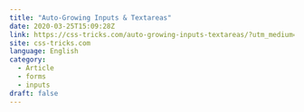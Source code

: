 ```yaml
---
title: "Auto-Growing Inputs & Textareas"
date: 2020-03-25T15:09:28Z
link: https://css-tricks.com/auto-growing-inputs-textareas/?utm_medium=RSS&utm_source=news.12bit.vn
site: css-tricks.com
language: English
category:
  - Article
  - forms
  - inputs
draft: false
---
```

